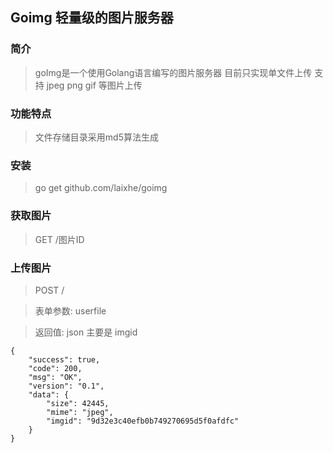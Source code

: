 ## Goimg 轻量级的图片服务器

### 简介
> goImg是一个使用Golang语言编写的图片服务器
> 目前只实现单文件上传
> 支持 jpeg png gif 等图片上传

### 功能特点
> 文件存储目录采用md5算法生成

### 安装
> go get github.com/laixhe/goimg

### 获取图片
> GET /图片ID

### 上传图片
> POST /

> 表单参数: userfile

> 返回值: json 主要是 imgid

```
{
	"success": true,
	"code": 200,
	"msg": "OK",
	"version": "0.1",
	"data": {
		"size": 42445,
		"mime": "jpeg",
		"imgid": "9d32e3c40efb0b749270695d5f0afdfc"
	}
}
```